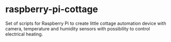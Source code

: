 # raspberry-pi-cottage
Set of scripts for Raspberry Pi to create little cottage automation device with camera, temperature and humidity sensors with possibility to control electrical heating.
